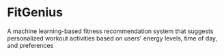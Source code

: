 # FitGenius
A machine learning-based fitness recommendation system that suggests personalized workout activities based on users' energy levels, time of day, and preferences
